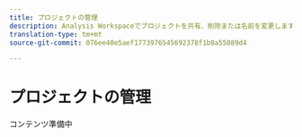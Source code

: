 ```yaml
---
title: プロジェクトの管理
description: Analysis Workspaceでプロジェクトを共有、削除または名前を変更します。
translation-type: tm+mt
source-git-commit: 076ee40e5aef1773976545692378f1b8a55089d4

---
```



# プロジェクトの管理

コンテンツ準備中
